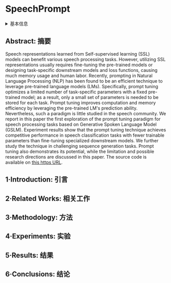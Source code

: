 # SpeechPrompt

<details>
<summary>基本信息</summary>

- 标题: "SpeechPrompt: An Exploration of Prompt Tuning on Generative Spoken Language Model for Speech Processing Tasks"
- 作者:
  - 01 Kai-Wei Chang,
  - 02 Wei-Cheng Tseng,
  - 03 Shang-Wen Li,
  - 04 Hung-yi Lee
- 链接:
  - [ArXiv](https://arxiv.org/abs/2203.16773)
  - [Publication](https://doi.org/10.21437/Interspeech.2022-10610)
  - [Github](https://github.com/ga642381/SpeechPrompt)
  - [Demo](https://kwchang.org/SpeechPrompt/speech-prompt-v1.html)
- 文件:
  - [ArXiv](_PDF/2203.16773v3__SpeechPrompt__An_Exploration_of_Prompt_Tuning_on_Generative_Spoken_Language_Model_for_Speech_Processing_Tasks.pdf)
  - [Publication](_PDF/2203.16773p0__SpeechPrompt__InterSpeech2022.pdf)

</details>

## Abstract: 摘要

Speech representations learned from Self-supervised learning (SSL) models can benefit various speech processing tasks.
However, utilizing SSL representations usually requires fine-tuning the pre-trained models or designing task-specific downstream models and loss functions, causing much memory usage and human labor.
Recently, prompting in Natural Language Processing (NLP) has been found to be an efficient technique to leverage pre-trained language models (LMs).
Specifically, prompt tuning optimizes a limited number of task-specific parameters with a fixed pre-trained model; as a result, only a small set of parameters is needed to be stored for each task.
Prompt tuning improves computation and memory efficiency by leveraging the pre-trained LM's prediction ability.
Nevertheless, such a paradigm is little studied in the speech community.
We report in this paper the first exploration of the prompt tuning paradigm for speech processing tasks based on Generative Spoken Language Model (GSLM).
Experiment results show that the prompt tuning technique achieves competitive performance in speech classification tasks with fewer trainable parameters than fine-tuning specialized downstream models.
We further study the technique in challenging sequence generation tasks.
Prompt tuning also demonstrates its potential, while the limitation and possible research directions are discussed in this paper.
The source code is available on [this https URL](https://github.com/ga642381/SpeechPrompt).

## 1·Introduction: 引言

## 2·Related Works: 相关工作

## 3·Methodology: 方法

## 4·Experiments: 实验

## 5·Results: 结果

## 6·Conclusions: 结论